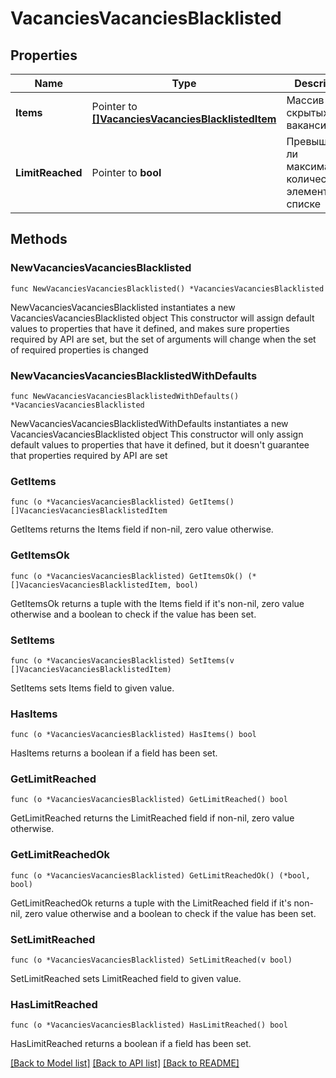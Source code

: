 # VacanciesVacanciesBlacklisted

## Properties

Name | Type | Description | Notes
------------ | ------------- | ------------- | -------------
**Items** | Pointer to [**[]VacanciesVacanciesBlacklistedItem**](VacanciesVacanciesBlacklistedItem.md) | Массив скрытых вакансий | [optional] 
**LimitReached** | Pointer to **bool** | Превышено ли максимальное количество элементов в списке | [optional] 

## Methods

### NewVacanciesVacanciesBlacklisted

`func NewVacanciesVacanciesBlacklisted() *VacanciesVacanciesBlacklisted`

NewVacanciesVacanciesBlacklisted instantiates a new VacanciesVacanciesBlacklisted object
This constructor will assign default values to properties that have it defined,
and makes sure properties required by API are set, but the set of arguments
will change when the set of required properties is changed

### NewVacanciesVacanciesBlacklistedWithDefaults

`func NewVacanciesVacanciesBlacklistedWithDefaults() *VacanciesVacanciesBlacklisted`

NewVacanciesVacanciesBlacklistedWithDefaults instantiates a new VacanciesVacanciesBlacklisted object
This constructor will only assign default values to properties that have it defined,
but it doesn't guarantee that properties required by API are set

### GetItems

`func (o *VacanciesVacanciesBlacklisted) GetItems() []VacanciesVacanciesBlacklistedItem`

GetItems returns the Items field if non-nil, zero value otherwise.

### GetItemsOk

`func (o *VacanciesVacanciesBlacklisted) GetItemsOk() (*[]VacanciesVacanciesBlacklistedItem, bool)`

GetItemsOk returns a tuple with the Items field if it's non-nil, zero value otherwise
and a boolean to check if the value has been set.

### SetItems

`func (o *VacanciesVacanciesBlacklisted) SetItems(v []VacanciesVacanciesBlacklistedItem)`

SetItems sets Items field to given value.

### HasItems

`func (o *VacanciesVacanciesBlacklisted) HasItems() bool`

HasItems returns a boolean if a field has been set.

### GetLimitReached

`func (o *VacanciesVacanciesBlacklisted) GetLimitReached() bool`

GetLimitReached returns the LimitReached field if non-nil, zero value otherwise.

### GetLimitReachedOk

`func (o *VacanciesVacanciesBlacklisted) GetLimitReachedOk() (*bool, bool)`

GetLimitReachedOk returns a tuple with the LimitReached field if it's non-nil, zero value otherwise
and a boolean to check if the value has been set.

### SetLimitReached

`func (o *VacanciesVacanciesBlacklisted) SetLimitReached(v bool)`

SetLimitReached sets LimitReached field to given value.

### HasLimitReached

`func (o *VacanciesVacanciesBlacklisted) HasLimitReached() bool`

HasLimitReached returns a boolean if a field has been set.


[[Back to Model list]](../README.md#documentation-for-models) [[Back to API list]](../README.md#documentation-for-api-endpoints) [[Back to README]](../README.md)


